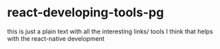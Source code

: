 # react-developing-tools-pg
this is just a plain text with all the interesting links/ tools I think that helps with the react-native development
